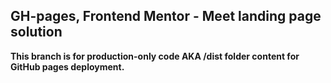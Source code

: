 ## GH-pages, Frontend Mentor - Meet landing page solution

**This branch is for production-only code AKA /dist folder content for GitHub pages deployment.**